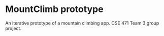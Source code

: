 # MountClimb prototype
 An iterative prototype of a mountain climbing app.
 CSE 471 Team 3 group project.
